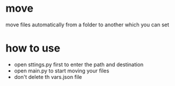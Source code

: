 # move
move files automatically from a folder to another which you can set

# how to use
- open sttings.py first to enter the path and destination
- open main.py to start moving your files
- don't delete th vars.json file